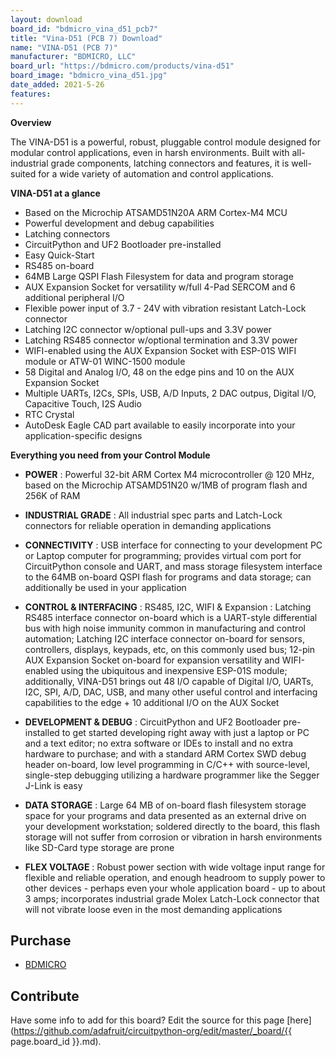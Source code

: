 ```yaml
---
layout: download
board_id: "bdmicro_vina_d51_pcb7"
title: "Vina-D51 (PCB 7) Download"
name: "VINA-D51 (PCB 7)"
manufacturer: "BDMICRO, LLC"
board_url: "https://bdmicro.com/products/vina-d51"
board_image: "bdmicro_vina_d51.jpg"
date_added: 2021-5-26
features:
---
```


**Overview**

The VINA-D51 is a powerful, robust, pluggable control module designed
for modular control applications, even in harsh environments. Built
with all-industrial grade components, latching connectors and
features, it is well-suited for a wide variety of automation and
control applications.

**VINA-D51 at a glance**

* Based on the Microchip ATSAMD51N20A ARM Cortex-M4 MCU
* Powerful development and debug capabilities
* Latching connectors
* CircuitPython and UF2 Bootloader pre-installed
* Easy Quick-Start
* RS485 on-board
* 64MB Large QSPI Flash Filesystem for data and program storage
* AUX Expansion Socket for versatility w/full 4-Pad SERCOM and 6 additional peripheral I/O
* Flexible power input of 3.7 - 24V with vibration resistant Latch-Lock connector
* Latching I2C connector w/optional pull-ups and 3.3V power
* Latching RS485 connector w/optional termination and 3.3V power
* WIFI-enabled using the AUX Expansion Socket with ESP-01S WIFI module or ATW-01 WINC-1500 module
* 58 Digital and Analog I/O, 48 on the edge pins and 10 on the AUX Expansion Socket
* Multiple UARTs, I2Cs, SPIs, USB, A/D Inputs, 2 DAC outpus, Digital I/O, Capacitive Touch, I2S Audio
* RTC Crystal
* AutoDesk Eagle CAD part available to easily incorporate into your application-specific designs


**Everything you need from your Control Module**

* **POWER** : Powerful 32-bit ARM Cortex M4 microcontroller @ 120 MHz,
    based on the Microchip ATSAMD51N20 w/1MB of program flash and 256K
    of RAM

* **INDUSTRIAL GRADE** : All industrial spec parts and Latch-Lock
    connectors for reliable operation in demanding applications

* **CONNECTIVITY** : USB interface for connecting to your development
    PC or Laptop computer for programming; provides virtual com port
    for CircuitPython console and UART, and mass storage filesystem
    interface to the 64MB on-board QSPI flash for programs and data
    storage; can additionally be used in your application

* **CONTROL & INTERFACING** : RS485, I2C, WIFI & Expansion : Latching
    RS485 interface connector on-board which is a UART-style
    differential bus with high noise immunity common in manufacturing
    and control automation; Latching I2C interface connector on-board
    for sensors, controllers, displays, keypads, etc, on this commonly
    used bus; 12-pin AUX Expansion Socket on-board for expansion
    versatility and WIFI-enabled using the ubiquitous and inexpensive
    ESP-01S module; additionally, VINA-D51 brings out 48 I/O capable
    of Digital I/O, UARTs, I2C, SPI, A/D, DAC, USB, and many other
    useful control and interfacing capabilities to the edge + 10
    additional I/O on the AUX Socket

* **DEVELOPMENT & DEBUG** : CircuitPython and UF2 Bootloader
    pre-installed to get started developing right away with just a
    laptop or PC and a text editor; no extra software or IDEs to
    install and no extra hardware to purchase; and with a standard ARM
    Cortex SWD debug header on-board, low level programming in C/C++
    with source-level, single-step debugging utilizing a hardware
    programmer like the Segger J-Link is easy

* **DATA STORAGE** : Large 64 MB of on-board flash filesystem storage
    space for your programs and data presented as an external drive on
    your development workstation; soldered directly to the board, this
    flash storage will not suffer from corrosion or vibration in harsh
    environments like SD-Card type storage are prone

* **FLEX VOLTAGE** : Robust power section with wide voltage input
    range for flexible and reliable operation, and enough headroom to
    supply power to other devices - perhaps even your whole
    application board - up to about 3 amps; incorporates industrial
    grade Molex Latch-Lock connector that will not vibrate loose even
    in the most demanding applications

## Purchase
* [BDMICRO](https://bdmicro.com/products/vina-d51)

## Contribute

Have some info to add for this board? Edit the source for this page [here](https://github.com/adafruit/circuitpython-org/edit/master/_board/{{ page.board_id }}.md).
